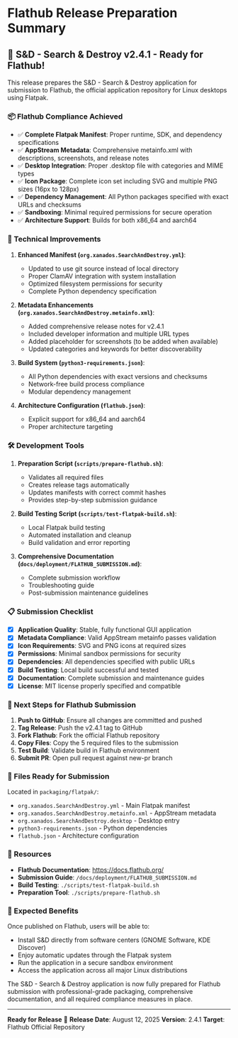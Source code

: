 # Flathub Release Preparation Summary

## 🎉 S&D - Search & Destroy v2.4.1 - Ready for Flathub!

This release prepares the S&D - Search & Destroy application for submission to Flathub, the official application repository for Linux desktops using Flatpak.

### 📦 Flathub Compliance Achieved

- ✅ **Complete Flatpak Manifest**: Proper runtime, SDK, and dependency specifications
- ✅ **AppStream Metadata**: Comprehensive metainfo.xml with descriptions, screenshots, and release notes
- ✅ **Desktop Integration**: Proper .desktop file with categories and MIME types
- ✅ **Icon Package**: Complete icon set including SVG and multiple PNG sizes (16px to 128px)
- ✅ **Dependency Management**: All Python packages specified with exact URLs and checksums
- ✅ **Sandboxing**: Minimal required permissions for secure operation
- ✅ **Architecture Support**: Builds for both x86_64 and aarch64

### 🔧 Technical Improvements

1. **Enhanced Manifest (`org.xanados.SearchAndDestroy.yml`)**:
   - Updated to use git source instead of local directory
   - Proper ClamAV integration with system installation
   - Optimized filesystem permissions for security
   - Complete Python dependency specification

2. **Metadata Enhancements (`org.xanados.SearchAndDestroy.metainfo.xml`)**:
   - Added comprehensive release notes for v2.4.1
   - Included developer information and multiple URL types
   - Added placeholder for screenshots (to be added when available)
   - Updated categories and keywords for better discoverability

3. **Build System (`python3-requirements.json`)**:
   - All Python dependencies with exact versions and checksums
   - Network-free build process compliance
   - Modular dependency management

4. **Architecture Configuration (`flathub.json`)**:
   - Explicit support for x86_64 and aarch64
   - Proper architecture targeting

### 🛠️ Development Tools

1. **Preparation Script (`scripts/prepare-flathub.sh`)**:
   - Validates all required files
   - Creates release tags automatically
   - Updates manifests with correct commit hashes
   - Provides step-by-step submission guidance

2. **Build Testing Script (`scripts/test-flatpak-build.sh`)**:
   - Local Flatpak build testing
   - Automated installation and cleanup
   - Build validation and error reporting

3. **Comprehensive Documentation (`docs/deployment/FLATHUB_SUBMISSION.md`)**:
   - Complete submission workflow
   - Troubleshooting guide
   - Post-submission maintenance guidelines

### 📋 Submission Checklist

- [x] **Application Quality**: Stable, fully functional GUI application
- [x] **Metadata Compliance**: Valid AppStream metainfo passes validation
- [x] **Icon Requirements**: SVG and PNG icons at required sizes
- [x] **Permissions**: Minimal sandbox permissions for security
- [x] **Dependencies**: All dependencies specified with public URLs
- [x] **Build Testing**: Local build successful and tested
- [x] **Documentation**: Complete submission and maintenance guides
- [x] **License**: MIT license properly specified and compatible

### 🚀 Next Steps for Flathub Submission

1. **Push to GitHub**: Ensure all changes are committed and pushed
2. **Tag Release**: Push the v2.4.1 tag to GitHub
3. **Fork Flathub**: Fork the official Flathub repository
4. **Copy Files**: Copy the 5 required files to the submission
5. **Test Build**: Validate build in Flathub environment
6. **Submit PR**: Open pull request against new-pr branch

### 📁 Files Ready for Submission

Located in `packaging/flatpak/`:
- `org.xanados.SearchAndDestroy.yml` - Main Flatpak manifest
- `org.xanados.SearchAndDestroy.metainfo.xml` - AppStream metadata
- `org.xanados.SearchAndDestroy.desktop` - Desktop entry
- `python3-requirements.json` - Python dependencies
- `flathub.json` - Architecture configuration

### 🔗 Resources

- **Flathub Documentation**: https://docs.flathub.org/
- **Submission Guide**: `/docs/deployment/FLATHUB_SUBMISSION.md`
- **Build Testing**: `./scripts/test-flatpak-build.sh`
- **Preparation Tool**: `./scripts/prepare-flathub.sh`

### 🎯 Expected Benefits

Once published on Flathub, users will be able to:
- Install S&D directly from software centers (GNOME Software, KDE Discover)
- Enjoy automatic updates through the Flatpak system
- Run the application in a secure sandbox environment
- Access the application across all major Linux distributions

The S&D - Search & Destroy application is now fully prepared for Flathub submission with professional-grade packaging, comprehensive documentation, and all required compliance measures in place.

---

**Ready for Release** 🚢
**Release Date**: August 12, 2025
**Version**: 2.4.1
**Target**: Flathub Official Repository
